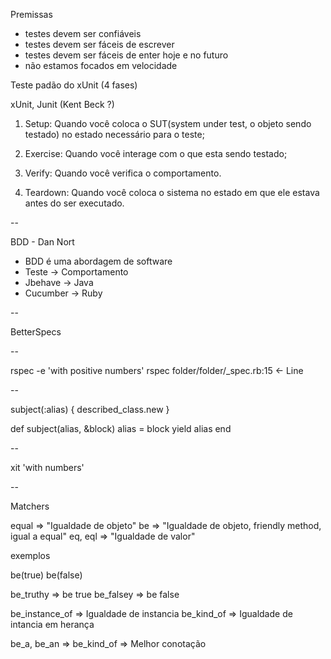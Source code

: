 
Premissas

- testes devem ser confiáveis
- testes devem ser fáceis de escrever
- testes devem ser fáceis de enter hoje e no futuro
- não estamos focados em velocidade


Teste padão do xUnit (4 fases)

xUnit, Junit (Kent Beck ?)

1. Setup: Quando você coloca o SUT(system under test, o objeto sendo testado) no estado necessário para o teste;

2. Exercise: Quando você interage com o que esta sendo testado;

3. Verify: Quando você verifica o comportamento.

4. Teardown: Quando você coloca o sistema no estado em que ele estava antes do ser executado.

--

BDD - Dan Nort

- BDD é uma abordagem de software
- Teste -> Comportamento
- Jbehave -> Java
- Cucumber -> Ruby

--

BetterSpecs

--
 
rspec -e 'with positive numbers'
rspec folder/folder/_spec.rb:15 <- Line

--

subject(:alias) { described_class.new }

def subject(alias, &block)
  alias = block
  yield alias
end

--

xit 'with numbers'

--

Matchers

equal => "Igualdade de objeto"
be => "Igualdade de objeto, friendly method, igual a equal"
eq, eql => "Igualdade de valor"

exemplos

be(true)
be(false)

be_truthy  => be true
be_falsey  => be false

be_instance_of => Igualdade de instancia
be_kind_of => Igualdade de intancia em herança

be_a, be_an => be_kind_of => Melhor conotação